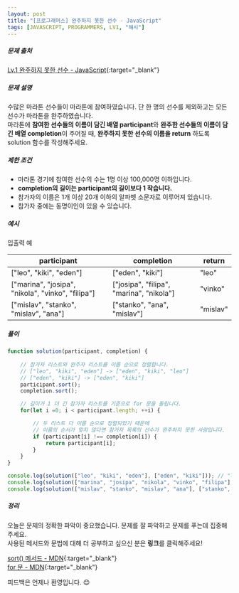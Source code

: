 ```yaml
---
layout: post
title: "[프로그래머스] 완주하지 못한 선수 - JavaScript"
tags: [JAVASCRIPT, PROGRAMMERS, LV1, "해시"]
---
```

##### 문제 출처
[Lv.1 완주하지 못한 선수 - JavaScript](https://programmers.co.kr/learn/courses/30/lessons/42576?language=javascript){:target="_blank"}

##### 문제 설명
수많은 마라톤 선수들이 마라톤에 참여하였습니다. 단 한 명의 선수를 제외하고는 모든 선수가 마라톤을 완주하였습니다.<br />
마라톤에 **참여한 선수들의 이름이 담긴 배열 participant**와 **완주한 선수들의 이름이 담긴 배열 completion**이 주어질 때, **완주하지 못한 선수의 이름을 return** 하도록 solution 함수를 작성해주세요.

##### 제한 조건
* 마라톤 경기에 참여한 선수의 수는 1명 이상 100,000명 이하입니다.
* **completion의 길이는 participant의 길이보다 1 작습니다.**
* 참가자의 이름은 1개 이상 20개 이하의 알파벳 소문자로 이루어져 있습니다.
* 참가자 중에는 동명이인이 있을 수 있습니다.


##### 예시
입출력 예

|participant|completion|return|
|---|---|---|
|["leo", "kiki", "eden"]|["eden", "kiki"]|"leo"|
|["marina", "josipa", "nikola", "vinko", "filipa"]|["josipa", "filipa", "marina", "nikola"]|"vinko"|
|["mislav", "stanko", "mislav", "ana"]|["stanko", "ana", "mislav"]|"mislav"|


##### 풀이
```javascript
function solution(participant, completion) {
    
    // 참가자 리스트와 완주자 리스트를 이름 순으로 정렬합니다.
    // ["leo", "kiki", "eden"] -> ["eden", "kiki", "leo"]
    // ["eden", "kiki"] -> ["eden", "kiki"]
    participant.sort();
    completion.sort();

    // 길이가 1 더 긴 참가자 리스트를 기준으로 for 문을 돌립니다.
    for(let i =0; i < participant.length; ++i) {

        // 두 리스트 다 이름 순으로 정렬되었기 때문에
        // 이름의 순서가 맞지 않다면 참가자 목록의 선수가 완주하지 못한 사람입니다.
        if (participant[i] !== completion[i]) {
            return participant[i];
        }
    }
}

console.log(solution(["leo", "kiki", "eden"], ["eden", "kiki"])); // "leo"
console.log(solution(["marina", "josipa", "nikola", "vinko", "filipa"], ["josipa", "filipa", "marina", "nikola"])); // "vinko"
console.log(solution(["mislav", "stanko", "mislav", "ana"], ["stanko", "ana", "mislav"])); // "mislav"
```

##### 정리
오늘은 문제의 정확한 파악이 중요했습니다. 문제를 잘 파악하고 문제를 푸는데 집중해주세요.<br />
사용된 메서드와 문법에 대해 더 공부하고 싶으신 분은 **링크**를 클릭해주세요!

[sort() 메서드 - MDN](https://developer.mozilla.org/ko/docs/Web/JavaScript/Reference/Global_Objects/Array/sort){:target="_blank"}<br />
[for 문 - MDN](https://developer.mozilla.org/ko/docs/Web/JavaScript/Reference/Statements/for){:target="_blank"}<br />

피드백은 언제나 환영입니다. 😊
